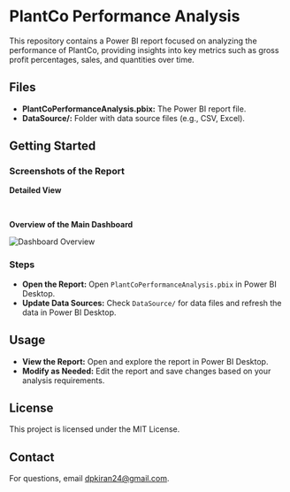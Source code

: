 <h1>PlantCo Performance Analysis</h1>
<p>This repository contains a Power BI report focused on analyzing the performance of PlantCo, providing insights into key metrics such as gross profit percentages, sales, and quantities over time.</p>

<h2>Files</h2>
<ul>
    <li><strong>PlantCoPerformanceAnalysis.pbix:</strong> The Power BI report file.</li>
    <li><strong>DataSource/:</strong> Folder with data source files (e.g., CSV, Excel).</li>
</ul>

<h2>Getting Started</h2>

<h3>Screenshots of the Report</h3>

<p><strong>Detailed View</strong></p>
<br>
<p><strong>Overview of the Main Dashboard</strong></p>
<div class="images">
    <img src="https://github.com/user-attachments/assets/317a0a3c-1eca-4196-b223-5156e55cf3ac" alt="Dashboard Overview">
</div>

<h3>Steps</h3>
<ul>
    <li><strong>Open the Report:</strong> Open <code>PlantCoPerformanceAnalysis.pbix</code> in Power BI Desktop.</li>
    <li><strong>Update Data Sources:</strong> Check <code>DataSource/</code> for data files and refresh the data in Power BI Desktop.</li>
</ul>

<h2>Usage</h2>
<ul>
    <li><strong>View the Report:</strong> Open and explore the report in Power BI Desktop.</li>
    <li><strong>Modify as Needed:</strong> Edit the report and save changes based on your analysis requirements.</li>
</ul>

<div class="license">
    <h2>License</h2>
    <p>This project is licensed under the MIT License.</p>
</div>

<div class="contact">
    <h2>Contact</h2>
    <p>For questions, email <a href="mailto:dpkiran24@gmail.com">dpkiran24@gmail.com</a>.</p>
</div>
